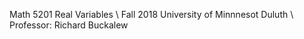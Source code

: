 Math 5201 Real Variables \\
Fall 2018 University of Minnnesot Duluth \\
Professor: Richard Buckalew
